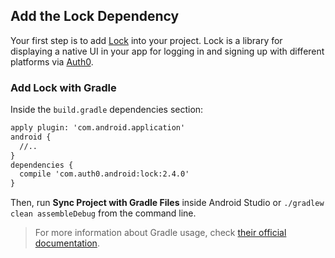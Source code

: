 ## Add the Lock Dependency

Your first step is to add [Lock](https://github.com/auth0/Lock.Android) into your project. Lock is a library for displaying a native UI in your app for logging in and signing up with different platforms via [Auth0](https://auth0.com/).

### Add Lock with Gradle

Inside the `build.gradle` dependencies section:

```xml
apply plugin: 'com.android.application'
android {
  //..
}
dependencies {
  compile 'com.auth0.android:lock:2.4.0'   
}
```

Then, run **Sync Project with Gradle Files** inside Android Studio or `./gradlew clean assembleDebug` from the command line.

> For more information about Gradle usage, check [their official documentation](https://gradle.org/getting-started-android-build/).

